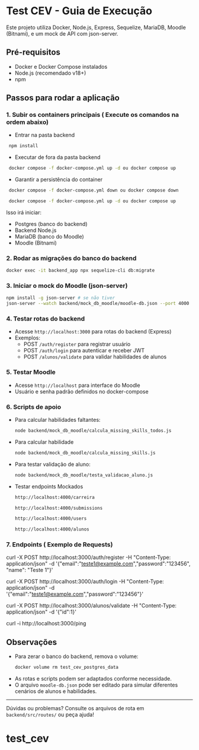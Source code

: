 # Test CEV - Guia de Execução

Este projeto utiliza Docker, Node.js, Express, Sequelize, MariaDB, Moodle (Bitnami), e um mock de API com json-server.

## Pré-requisitos
- Docker e Docker Compose instalados
- Node.js (recomendado v18+)
- npm

## Passos para rodar a aplicação

### 1. Subir os containers principais ( Execute os comandos na ordem abaixo)
- Entrar na pasta backend
```sh
 npm install 
```
- Executar de fora da pasta backend
```sh
 docker compose -f docker-compose.yml up -d ou docker compose up 
```
 - Garantir a persistência do container 
```sh
 docker compose -f docker-compose.yml down ou docker compose down 
```
```sh
 docker compose -f docker-compose.yml up -d ou docker compose up  
```

Isso irá iniciar:
- Postgres (banco do backend)
- Backend Node.js
- MariaDB (banco do Moodle)
- Moodle (Bitnami)

### 2. Rodar as migrações do banco do backend
```sh
docker exec -it backend_app npx sequelize-cli db:migrate
```

### 3. Iniciar o mock do Moodle (json-server)
```sh
npm install -g json-server # se não tiver
json-server --watch backend/mock_db_moodle/moodle-db.json --port 4000
```

### 4. Testar rotas do backend 
- Acesse `http://localhost:3000` para rotas do backend (Express)
- Exemplos:
	- POST `/auth/register` para registrar usuário
	- POST `/auth/login` para autenticar e receber JWT
	- POST `/alunos/validate` para validar habilidades de alunos

### 5. Testar Moodle
- Acesse `http://localhost` para interface do Moodle
- Usuário e senha padrão definidos no docker-compose

### 6. Scripts de apoio
- Para calcular habilidades faltantes:
	```sh
	node backend/mock_db_moodle/calcula_missing_skills_todos.js
	```
- Para calcular habilidade
	```sh
	node backend/mock_db_moodle/calcula_missing_skills.js
	```
- Para testar validação de aluno:
	```sh
	node backend/mock_db_moodle/testa_validacao_aluno.js
	```
- Testar endpoints Mockados
    ```sh
	http://localhost:4000/carreira
	```   
	```sh
	http://localhost:4000/submissions
	```  
	 ```sh
	http://localhost:4000/users
	```  
	```sh
	http://localhost:4000/alunos
	```  
   	
### 7. Endpoints ( Exemplo de Requests)

curl -X POST http://localhost:3000/auth/register -H "Content-Type: application/json" -d '{"email":"teste1@example.com","password":"123456", "name": "Teste 1"}'

curl -X POST http://localhost:3000/auth/login -H "Content-Type: application/json" -d '{"email":"teste1@example.com","password":"123456"}'

curl -X POST http://localhost:3000/alunos/validate -H "Content-Type: application/json" -d '{"id":1}'

curl -i http://localhost:3000/ping

## Observações
- Para zerar o banco do backend, remova o volume:
	```sh
	docker volume rm test_cev_postgres_data
	```
- As rotas e scripts podem ser adaptados conforme necessidade.
- O arquivo `moodle-db.json` pode ser editado para simular diferentes cenários de alunos e habilidades.

---
Dúvidas ou problemas? Consulte os arquivos de rota em `backend/src/routes/` ou peça ajuda!
# test_cev
